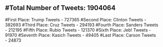 #Total Number of Tweets: 1904064 
---
#First Place: Trump Tweets - 727365
#Second Place: Clinton Tweets - 382693
#Third Place: Cruz Tweets - 294193
#Fourth Place: Sanders Tweets - 212195
#Fifth Place: Rubio Tweets - 121370
#Sixth Place: Jeb! Tweets - 91970
#Seventh Place: Kasich Tweets - 49405
#Last Place: Carson Tweets - 24873
